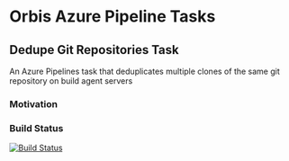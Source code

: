 # Orbis Azure Pipeline Tasks

## Dedupe Git Repositories Task

An Azure Pipelines task that deduplicates multiple clones of the same git repository on build agent servers

### Motivation

### Build Status

[![Build Status](https://dev.azure.com/orbisinvestments/Open%20Source/_apis/build/status/Azure%20Pipeline%20Custom%20Tasks/Centralize%20Git%20Repositories%20Task?branchName=master)](https://dev.azure.com/orbisinvestments/Open%20Source/_build/latest?definitionId=1&branchName=master)







